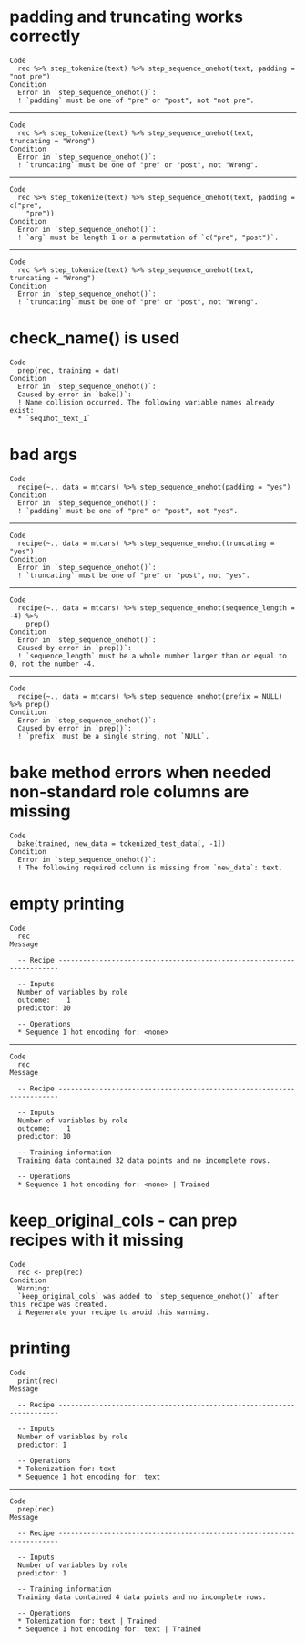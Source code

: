 # padding and truncating works correctly

    Code
      rec %>% step_tokenize(text) %>% step_sequence_onehot(text, padding = "not pre")
    Condition
      Error in `step_sequence_onehot()`:
      ! `padding` must be one of "pre" or "post", not "not pre".

---

    Code
      rec %>% step_tokenize(text) %>% step_sequence_onehot(text, truncating = "Wrong")
    Condition
      Error in `step_sequence_onehot()`:
      ! `truncating` must be one of "pre" or "post", not "Wrong".

---

    Code
      rec %>% step_tokenize(text) %>% step_sequence_onehot(text, padding = c("pre",
        "pre"))
    Condition
      Error in `step_sequence_onehot()`:
      ! `arg` must be length 1 or a permutation of `c("pre", "post")`.

---

    Code
      rec %>% step_tokenize(text) %>% step_sequence_onehot(text, truncating = "Wrong")
    Condition
      Error in `step_sequence_onehot()`:
      ! `truncating` must be one of "pre" or "post", not "Wrong".

# check_name() is used

    Code
      prep(rec, training = dat)
    Condition
      Error in `step_sequence_onehot()`:
      Caused by error in `bake()`:
      ! Name collision occurred. The following variable names already exist:
      * `seq1hot_text_1`

# bad args

    Code
      recipe(~., data = mtcars) %>% step_sequence_onehot(padding = "yes")
    Condition
      Error in `step_sequence_onehot()`:
      ! `padding` must be one of "pre" or "post", not "yes".

---

    Code
      recipe(~., data = mtcars) %>% step_sequence_onehot(truncating = "yes")
    Condition
      Error in `step_sequence_onehot()`:
      ! `truncating` must be one of "pre" or "post", not "yes".

---

    Code
      recipe(~., data = mtcars) %>% step_sequence_onehot(sequence_length = -4) %>%
        prep()
    Condition
      Error in `step_sequence_onehot()`:
      Caused by error in `prep()`:
      ! `sequence_length` must be a whole number larger than or equal to 0, not the number -4.

---

    Code
      recipe(~., data = mtcars) %>% step_sequence_onehot(prefix = NULL) %>% prep()
    Condition
      Error in `step_sequence_onehot()`:
      Caused by error in `prep()`:
      ! `prefix` must be a single string, not `NULL`.

# bake method errors when needed non-standard role columns are missing

    Code
      bake(trained, new_data = tokenized_test_data[, -1])
    Condition
      Error in `step_sequence_onehot()`:
      ! The following required column is missing from `new_data`: text.

# empty printing

    Code
      rec
    Message
      
      -- Recipe ----------------------------------------------------------------------
      
      -- Inputs 
      Number of variables by role
      outcome:    1
      predictor: 10
      
      -- Operations 
      * Sequence 1 hot encoding for: <none>

---

    Code
      rec
    Message
      
      -- Recipe ----------------------------------------------------------------------
      
      -- Inputs 
      Number of variables by role
      outcome:    1
      predictor: 10
      
      -- Training information 
      Training data contained 32 data points and no incomplete rows.
      
      -- Operations 
      * Sequence 1 hot encoding for: <none> | Trained

# keep_original_cols - can prep recipes with it missing

    Code
      rec <- prep(rec)
    Condition
      Warning:
      `keep_original_cols` was added to `step_sequence_onehot()` after this recipe was created.
      i Regenerate your recipe to avoid this warning.

# printing

    Code
      print(rec)
    Message
      
      -- Recipe ----------------------------------------------------------------------
      
      -- Inputs 
      Number of variables by role
      predictor: 1
      
      -- Operations 
      * Tokenization for: text
      * Sequence 1 hot encoding for: text

---

    Code
      prep(rec)
    Message
      
      -- Recipe ----------------------------------------------------------------------
      
      -- Inputs 
      Number of variables by role
      predictor: 1
      
      -- Training information 
      Training data contained 4 data points and no incomplete rows.
      
      -- Operations 
      * Tokenization for: text | Trained
      * Sequence 1 hot encoding for: text | Trained

